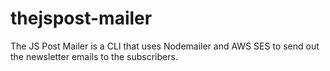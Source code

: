 # thejspost-mailer

The JS Post Mailer is a CLI that uses Nodemailer and AWS SES to send out the newsletter emails to the subscribers.

